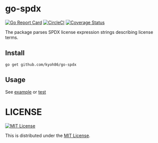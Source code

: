# go-spdx

[![Go Report Card](https://goreportcard.com/badge/github.com/kyoh86/go-spdx)](https://goreportcard.com/report/github.com/kyoh86/go-spdx)
[![CircleCI](https://img.shields.io/circleci/project/github/kyoh86/go-spdx.svg)](https://circleci.com/gh/kyoh86/go-spdx)
[![Coverage Status](https://img.shields.io/codecov/c/github/kyoh86/go-spdx.svg)](https://codecov.io/gh/kyoh86/go-spdx)

The package parses SPDX license expression strings describing license terms.

## Install

```
go get github.com/kyoh86/go-spdx
```

## Usage

See [example](https://github.com/kyoh86/go-spdx/blob/master/cmd/go-spdx-example/main.go) or [test](https://github.com/kyoh86/go-spdx/blob/master/spdx/parser_test.go)

# LICENSE

[![MIT License](http://img.shields.io/badge/license-MIT-blue.svg)](http://www.opensource.org/licenses/MIT)

This is distributed under the [MIT License](http://www.opensource.org/licenses/MIT).
